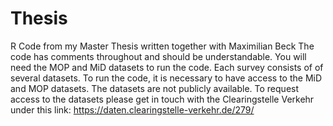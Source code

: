 # Thesis
R Code from my Master Thesis written together with Maximilian Beck 
The code has comments throughout and should be understandable. You will need the MOP and MiD datasets to run the code.
Each survey consists of of several datasets.
To run the code, it is necessary to have access to the MiD and MOP datasets. 
The datasets are not publicly available. 
To request access to the datasets please get in touch with the Clearingstelle Verkehr under this link: https://daten.clearingstelle-verkehr.de/279/
